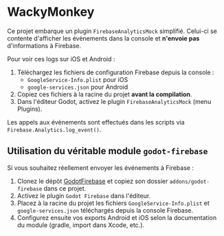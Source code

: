 # WackyMonkey

Ce projet embarque un plugin `FirebaseAnalyticsMock` simplifié. Celui-ci se contente d'afficher les évènements dans la console et **n'envoie pas** d'informations à Firebase.

Pour voir ces logs sur iOS et Android :

1. Téléchargez les fichiers de configuration Firebase depuis la console :
   - `GoogleService-Info.plist` pour iOS
   - `google-services.json` pour Android
2. Copiez ces fichiers à la racine du projet **avant la compilation**.
3. Dans l'éditeur Godot, activez le plugin `FirebaseAnalyticsMock` (menu Plugins).

Les appels aux évènements sont effectués dans les scripts via `Firebase.Analytics.log_event()`.

## Utilisation du véritable module `godot-firebase`

Si vous souhaitez réellement envoyer les événements à Firebase :

1. Clonez le dépôt [GodotFirebase](https://github.com/GodotNuts/GodotFirebase) et copiez son dossier `addons/godot-firebase` dans ce projet.
2. Activez le plugin `Godot Firebase` dans l'éditeur.
3. Placez à la racine du projet les fichiers `GoogleService-Info.plist` et `google-services.json` téléchargés depuis la console Firebase.
4. Configurez ensuite vos exports Android et iOS selon la documentation du module (gradle, import dans Xcode, etc.).
